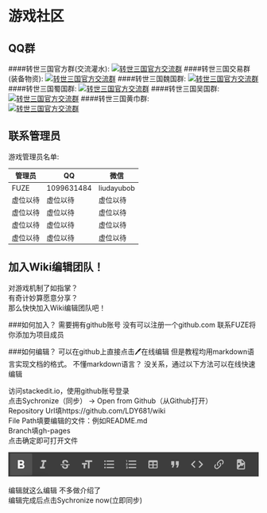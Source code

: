 # 游戏社区

## QQ群
####转世三国官方群(交流灌水):
<span class="w3-padding"><a target="_blank" href="//shang.qq.com/wpa/qunwpa?idkey=3c4de04285c30fbbde0219589d984e461621f84cb937880221456d12aae39ebf"><img border="0" src="//pub.idqqimg.com/wpa/images/group.png" alt="转世三国官方交流群" title="转世三国官方交流群"></a></span>
####转世三国交易群(装备物资): 
<span class="w3-padding"><a target="_blank" href="//shang.qq.com/wpa/qunwpa?idkey=3c4de04285c30fbbde0219589d984e461621f84cb937880221456d12aae39ebf"><img border="0" src="//pub.idqqimg.com/wpa/images/group.png" alt="转世三国官方交流群" title="转世三国官方交流群"></a></span>
####转世三国魏国群:
<span class="w3-padding"><a target="_blank" href="//shang.qq.com/wpa/qunwpa?idkey=3c4de04285c30fbbde0219589d984e461621f84cb937880221456d12aae39ebf"><img border="0" src="//pub.idqqimg.com/wpa/images/group.png" alt="转世三国官方交流群" title="转世三国官方交流群"></a></span>
####转世三国蜀国群:
<span class="w3-padding"><a target="_blank" href="//shang.qq.com/wpa/qunwpa?idkey=3c4de04285c30fbbde0219589d984e461621f84cb937880221456d12aae39ebf"><img border="0" src="//pub.idqqimg.com/wpa/images/group.png" alt="转世三国官方交流群" title="转世三国官方交流群"></a></span>
####转世三国吴国群:   
<span class="w3-padding"><a target="_blank" href="//shang.qq.com/wpa/qunwpa?idkey=3c4de04285c30fbbde0219589d984e461621f84cb937880221456d12aae39ebf"><img border="0" src="//pub.idqqimg.com/wpa/images/group.png" alt="转世三国官方交流群" title="转世三国官方交流群"></a></span>
####转世三国黄巾群:   
<span class="w3-padding"><a target="_blank" href="//shang.qq.com/wpa/qunwpa?idkey=3c4de04285c30fbbde0219589d984e461621f84cb937880221456d12aae39ebf"><img border="0" src="//pub.idqqimg.com/wpa/images/group.png" alt="转世三国官方交流群" title="转世三国官方交流群"></a></span>


## 联系管理员
游戏管理员名单:

| 管理员|QQ|微信|
| -------------|-----|-----|
|FUZE|1099631484|liudayubob|
|虚位以待|虚位以待|虚位以待|
|虚位以待|虚位以待|虚位以待|
|虚位以待|虚位以待|虚位以待|
|虚位以待|虚位以待|虚位以待|

## 加入Wiki编辑团队！
对游戏机制了如指掌？  
有奇计妙算愿意分享？  
那么快快加入Wiki编辑团队吧！  

###如何加入？
需要拥有github账号
没有可以注册一个github.com
联系FUZE将你添加为项目成员

###如何编辑？
可以在github上直接点击🖊在线编辑
但是教程均用markdown语言实现文档的格式。
不懂markdown语言？
没关系，通过以下方法可以在线快速编辑

访问stackedit.io，使用github账号登录  
点击Sychronize（同步） -> Open from Github（从Github打开）  
Repository Url填https://github.com/LDY681/wiki  
File Path填要编辑的文件：例如README.md  
Branch填gh-pages  
点击确定即可打开文件  
  
    
![工具栏](uploads/images/stackEditToolBar.png)  
 
编辑就这么编辑 不多做介绍了  
编辑完成后点击Sychronize now(立即同步)  





